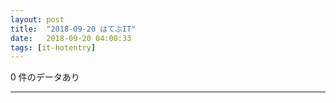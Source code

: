 ```yaml
---
layout: post
title:  "2018-09-20 はてぶIT"
date:   2018-09-20 04:00:33
tags: [it-hotentry]
---
```

0 件のデータあり

<hr>
